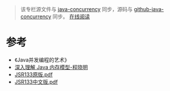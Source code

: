 
>该专栏源文件与 [java-concurrency](https://github.com/GourdErwa/review-notes/tree/master/language/java-concurrency) 同步，源码与 [github-java-concurrency](https://github.com/GourdErwa/java-advanced/tree/master/java-concurrency) 同步。
[在线阅读](https://gourderwa.github.io/review-notes/#/language/java-concurrency/)

# 参考
- 《Java并发编程的艺术》
- [深入理解 Java 内存模型-程晓明](https://www.infoq.cn/profile/1278512?menu=publish#menu-trace)
- [JSR133原版.pdf](https://github.com/GourdErwa/review-notes/blob/master/language/java-concurrency/_notes//JSR133原版.pdf)
- [JSR133中文版.pdf](https://github.com/GourdErwa/review-notes/blob/master/language/java-concurrency/_notes//JSR133中文版.pdf)